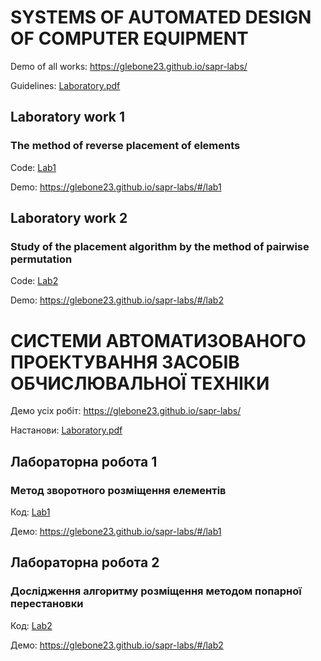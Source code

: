 # SYSTEMS OF AUTOMATED DESIGN OF COMPUTER EQUIPMENT

Demo of all works: https://glebone23.github.io/sapr-labs/

Guidelines: [Laboratory.pdf](/Laboratory.pdf)

## Laboratory work 1
### The method of reverse placement of elements

Code: [Lab1](/src/labs/lab1)

Demo: https://glebone23.github.io/sapr-labs/#/lab1

## Laboratory work 2
### Study of the placement algorithm by the method of pairwise permutation

Code: [Lab2](/src/labs/lab2)

Demo: https://glebone23.github.io/sapr-labs/#/lab2


# СИСТЕМИ АВТОМАТИЗОВАНОГО ПРОЕКТУВАННЯ ЗАСОБІВ ОБЧИСЛЮВАЛЬНОЇ ТЕХНІКИ

Демо усіх робіт: https://glebone23.github.io/sapr-labs/

Настанови: [Laboratory.pdf](/Laboratory.pdf)

## Лабораторна робота 1
### Метод зворотного розміщення елементів

Код: [Lab1](/src/labs/lab1)

Демо: https://glebone23.github.io/sapr-labs/#/lab1

## Лабораторна робота 2
### Дослідження алгоритму розміщення методом попарної перестановки

Код: [Lab2](/src/labs/lab2)

Демо: https://glebone23.github.io/sapr-labs/#/lab2

